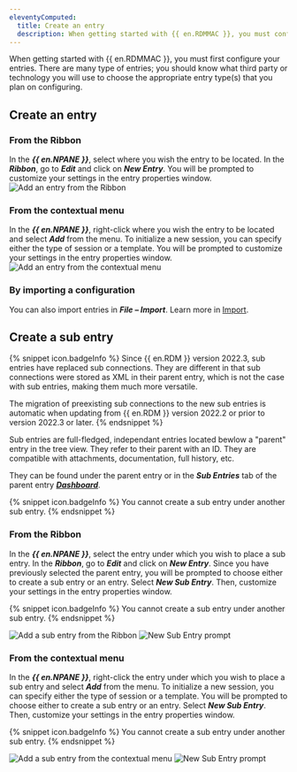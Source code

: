 ```yaml
---
eleventyComputed:
  title: Create an entry
  description: When getting started with {{ en.RDMMAC }}, you must configure your entries. There are many types of entries; you should know what third party or technology you will use to choose the appropriate entry type(s) that you plan on configuring.
---
```

When getting started with {{ en.RDMMAC }}, you must first configure your entries. There are many type of entries; you should know what third party or technology you will use to choose the appropriate entry type(s) that you plan on configuring. 

## Create an entry

### From the Ribbon

In the ***{{ en.NPANE }}***, select where you wish the entry to be located. In the ***Ribbon***, go to ***Edit*** and click on ***New Entry***. You will be prompted to customize your settings in the entry properties window.  
![Add an entry from the Ribbon](https://webdevolutions.azureedge.net/docs/en/rdm/mac/RDMMac2092.png) 

### From the contextual menu

In the ***{{ en.NPANE }}***, right-click where you wish the entry to be located and select ***Add*** from the menu. To initialize a new session, you can specify either the type of session or a template. You will be prompted to customize your settings in the entry properties window.  
![Add an entry from the contextual menu](https://webdevolutions.azureedge.net/docs/en/rdm/mac/RDMMac2093.png) 

### By importing a configuration

You can also import entries in ***File – Import***. Learn more in [Import](/rdm/mac/commands/file/import/sessions/).

## Create a sub entry

{% snippet icon.badgeInfo %}
Since {{ en.RDM }} version 2022.3, sub entries have replaced sub connections. They are different in that sub connections were stored as XML in their parent entry, which is not the case with sub entries, making them much more versatile.  

The migration of preexisting sub connections to the new sub entries is automatic when updating from {{ en.RDM }} version 2022.2 or prior to version 2022.3 or later.
{% endsnippet %}  

Sub entries are full-fledged, independant entries located bewlow a "parent" entry in the tree view. They refer to their parent with an ID. They are compatible with attachments, documentation, full history, etc. 

They can be found under the parent entry or in the ***Sub Entries*** tab of the parent entry [***Dashboard***](/rdm/mac/user-interface/content-area/dashboard/).

{% snippet icon.badgeInfo %}
You cannot create a sub entry under another sub entry.
{% endsnippet %}  

### From the Ribbon

In the ***{{ en.NPANE }}***, select the entry under which you wish to place a sub entry. In the ***Ribbon***, go to ***Edit*** and click on ***New Entry***. Since you have previously selected the parent entry, you will be prompted to choose either to create a sub entry or an entry. Select ***New Sub Entry***. Then, customize your settings in the entry properties window.  

{% snippet icon.badgeInfo %}
You cannot create a sub entry under another sub entry.
{% endsnippet %}  

![Add a sub entry from the Ribbon](https://webdevolutions.azureedge.net/docs/en/rdm/mac/RDMMac2092.png) 
![New Sub Entry prompt](https://webdevolutions.azureedge.net/docs/en/rdm/mac/RDMMac2096.png) 

### From the contextual menu

In the ***{{ en.NPANE }}***, right-click the entry under which you wish to place a sub entry and select ***Add*** from the menu. To initialize a new session, you can specify either the type of session or a template. You will be prompted to choose either to create a sub entry or an entry. Select ***New Sub Entry***. Then, customize your settings in the entry properties window.  

{% snippet icon.badgeInfo %}
You cannot create a sub entry under another sub entry.
{% endsnippet %}  

![Add a sub entry from the contextual menu](https://webdevolutions.azureedge.net/docs/en/rdm/mac/RDMMac2095.png) 
![New Sub Entry prompt](https://webdevolutions.azureedge.net/docs/en/rdm/mac/RDMMac2096.png) 
